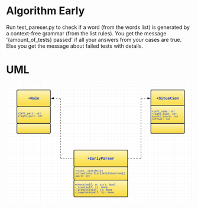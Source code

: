# Algorithm Early
Run test_pareser.py to check if a word (from the words list) is generated by a context-free grammar (from the list rules). You get the message '{amount_of_tests} passed' if all your answers from your cases are true. Else you get the message about failed tests with details.
# UML
<img src="images/sheme.png" alt="UML">

